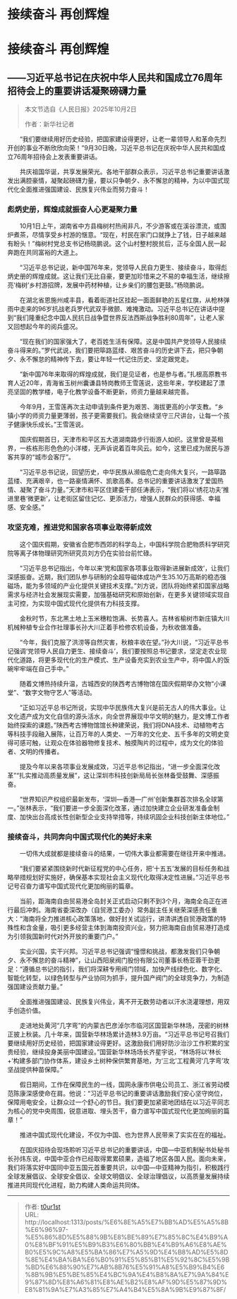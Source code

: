 # 接续奋斗 再创辉煌


# 接续奋斗 再创辉煌

## ——习近平总书记在庆祝中华人民共和国成立76周年招待会上的重要讲话凝聚磅礴力量

> 本文节选自《人民日报》2025年10月2日
>
> 作者：新华社记者

　　“我们要继续用好历史经验，把国家建设得更好，让老一辈领导人和革命先烈开创的事业不断欣欣向荣！”9月30日晚，习近平总书记在庆祝中华人民共和国成立76周年招待会上发表重要讲话。

　　共庆祖国华诞，共享发展荣光。各地干部群众表示，习近平总书记重要讲话激发出满腔豪情，凝聚起磅礴力量，要以只争朝夕、永不懈怠的精神，为以中国式现代化全面推进强国建设、民族复兴伟业而努力奋斗！

### 彪炳史册，辉煌成就振奋人心更凝聚力量

　　10月1日上午，湖南省中方县梅树村热闹非凡，不少游客或在溪谷漂流，或围炉煮茶，尽情享受乡村游的惬意。“现在，村民在家门口就挣上了钱，日子越来越有盼头！”梅树村党总支书记杨晓鹏说。这个山村整村脱贫后，正与全国人民一起奔跑在共同富裕的大道上。

　　“习近平总书记说，新中国76年来，党领导人民自力更生、接续奋斗，取得彪炳史册的辉煌成就。这让我们无比自豪，要更加珍惜来之不易的幸福生活，继续擦亮‘梅树’乡村游招牌，发展中药材种植，让乡亲们的腰包更鼓。”杨晓鹏说。

　　在湖北省恩施州咸丰县，看着街道社区挂起一面面鲜艳的五星红旗，从枪林弹雨中走来的96岁抗战老兵罗代武双手微颤、难掩激动。习近平总书记在讲话中提到“我们隆重纪念中国人民抗日战争暨世界反法西斯战争胜利80周年”，让老人家又回想起今年的阅兵盛况。

　　“现在我们的国家强大了，老百姓生活有保障。这是中国共产党领导人民接续奋斗得来的。”罗代武说，我们要把筚路蓝缕、艰苦奋斗的历史讲下去，把只争朝夕、永不懈怠的精神传下去，要让年轻一代记住历史、坚定跟党走。

　　“新中国76年来取得的辉煌成就，我们是见证者，也是参与者。”扎根高原教书育人近20年，青海省玉树州囊谦县特岗教师王雪莲说，这些年来，学校建起了漂亮坚固的教学楼，电子化教学设备不断更新，师资力量越来越完善。

　　今年9月，王雪莲再次主动申请到条件更为艰苦、海拔更高的小学支教。“乡镇小学的师资力量更薄弱，孩子更需要我们。我会继续坚守三尺讲台，让每一个孩子健康快乐成长。”王雪莲说。

　　国庆假期首日，天津市和平区五大道湖南路步行街游人如织。这里曾是英租界，一栋栋形形色色的小洋楼，无声诉说着百年风云。如今，这里已成为居民与游客共享的“城市会客厅”。

　　“习近平总书记说，回望历史，中华民族从濒临危亡走向伟大复兴，一路筚路蓝缕、充满艰辛，也一路豪情满怀、凯歌高奏。总书记的重要讲话激发了爱国热情、凝聚了奋斗力量。”天津市和平区住建委干部任涛表示，“我们将以‘绣花功夫’推进里巷‘微更新’，让老街区留住记忆、更添活力，增强人民群众的获得感、幸福感、安全感。”

### 攻坚克难，推进党和国家各项事业取得新成效

　　这个国庆假期，安徽省合肥市西郊的科学岛上，中国科学院合肥物质科学研究院等离子体物理研究所研究员刘方仍在实验台前忙碌。

　　“习近平总书记指出，今年以来‘党和国家各项事业取得新进展新成效’，让我们深感振奋。近期，我们团队参与研制的全超导磁体成功产生35.10万高斯的稳态强磁场，能为多领域的产业化提供关键技术支撑。”刘方说，团队将始终紧扣国家战略需求与经济社会发展现实需要，加强基础研究和原始创新，在更多关键领域实现自主可控，为实现中国式现代化提供有力科技支撑。

　　金秋时节，东北黑土地上玉米穗粒饱满、长势喜人。吉林省榆树市新庄镇大川机械种植专业合作社理事长孙大川正着手检修农机设备，为秋收做准备。

　　“今年，我们克服了洪涝等自然灾害，秋粮丰收在望。”孙大川说，“习近平总书记强调‘党领导人民自力更生、接续奋斗’，我们要按照总书记要求，坚定走农业现代化道路，将更多现代化的生产模式、生产设备充实到农业生产中，将中国人的饭碗牢牢端在自己手中。”

　　随着文博热持续升温，古城西安的陕西考古博物馆在国庆假期举办文物“小课堂”、“数字文物守艺人”等活动。

　　“正如习近平总书记所说，实现中华民族伟大复兴是前无古人的伟大事业。让文化遗产成为文化自信的源头活水，向全世界展现中华文明的魅力，是文博工作者始终探索的课题。”陕西考古博物馆馆长种建荣说，我们将DNA技术、动植物考古等科技手段融入展陈，让百万年的人类史、一万年的文化史、五千多年的文明史变得可感可触，让观众在体验器物修复技术、触摸陶片的过程中，成为文化的体验者、文明的传播者。

　　提及今年以来各项事业发展成效，习近平总书记指出，“进一步全面深化改革”“扎实推动高质量发展”，这让深圳市科技创新局局长张林备受鼓舞、深感振奋。

　　“世界知识产权组织最新发布，‘深圳—香港—广州’创新集群首次排名全球第一。”张林表示，“我们要进一步全面深化改革，通过加快建立企业研发准备金制度、加快出台高成长性创新型企业支持举措等，持续巩固企业科技创新主体地位。”

### 接续奋斗，共同奔向中国式现代化的美好未来

　　一切伟大成就都是接续奋斗的结果，一切伟大事业都需要在继往开来中推进。

　　“我们要紧紧围绕新时代新征程党的中心任务，把‘十五五’发展的目标任务和战略举措规划好实施好，确保基本实现社会主义现代化取得决定性进展。”习近平总书记号召奋力谱写中国式现代化更加绚丽的篇章。

　　当前，距海南自由贸易港全岛封关正式启动只剩不到3个月，海南全岛正在进行最后冲刺。海南省委深改办（自贸港工委办）常务副主任关继荣深感责任重大：“海南将全力推进核心政策落地，做好封关试运行，讲清讲透自贸港政策的特殊性和含金量，吸引更多经营主体到海南投资兴业，努力把海南自由贸易港打造成为引领我国新时代对外开放的重要门户。”

　　实业兴国，实干兴邦。习近平总书记强调“憧憬和挑战，都激发我们只争朝夕、永不懈怠的奋斗精神”，让山西阳泉阀门股份有限公司董事长杨亚蓉干劲更足：“遵循总书记的指引，我们将深耕专用阀门领域，加快产线绿色化、数字化、智能化转型，以绿色转型与产业协同为抓手，提升国产阀门的全球竞争力，为制造强国建设贡献力量。”

　　全面推进强国建设、民族复兴伟业，离不开无数劳动者以汗水浇灌理想，用双手创造价值。

　　走进地处黄河“几字弯”的内蒙古巴彦淖尔市临河区国营新华林场，茂密的树林正披上秋装。几十年来，国营新华林场累计造林3.9万亩。“习近平总书记号召我们要继续用好历史经验，把国家建设得更好。这激励我们用好防沙治沙工作积累的宝贵经验，继续投身美丽中国建设。”国营新华林场场长齐星宇说，“林场将以‘林长+’构建多部门协作体系，建设乡土树种保供繁育基地，为‘三北’工程黄河‘几字弯’攻坚战提供种苗保障。”

　　假日期间，工作在保障民生的一线，国网永康市供电公司员工、浙江省劳动模范陈康深感使命在肩。他说：“习近平总书记的重要讲话激励我们安心坚守岗位，保障用电安全，让群众过一个舒心的节日。我们要更加紧密地团结在以习近平同志为核心的党中央周围，锐意进取、埋头苦干，奋力谱写中国式现代化更加绚丽的篇章！”

　　推进中国式现代化建设，不仅为中国、也为世界人民带来了实实在在的福祉。

　　在国庆招待会现场聆听习近平总书记的重要讲话，中国—中亚机制秘书处秘书长孙炜东说，中国中亚合作已经取得累累硕果，造福了地区各国人民。面向未来，我们将落实好中国同中亚五国元首重要共识，以中国—中亚精神为指引，积极践行全球发展倡议、全球安全倡议、全球文明倡议、全球治理倡议，以高质量发展持续推进共同现代化进程，助力构建人类命运共同体。

---

> 作者: [t0ur1st](https://github.com/tyd2000)  
> URL: http://localhost:1313/posts/%E6%8E%A5%E7%BB%AD%E5%A5%8B%E6%96%97-%E5%86%8D%E5%88%9B%E8%BE%89%E7%85%8C%E4%B9%A0%E8%BF%91%E5%B9%B3%E6%80%BB%E4%B9%A6%E8%AE%B0%E5%9C%A8%E5%BA%86%E7%A5%9D%E4%B8%AD%E5%8D%8E%E4%BA%BA%E6%B0%91%E5%85%B1%E5%92%8C%E5%9B%BD%E6%88%90%E7%AB%8B76%E5%91%A8%E5%B9%B4%E6%8B%9B%E5%BE%85%E4%BC%9A%E4%B8%8A%E7%9A%84%E9%87%8D%E8%A6%81%E8%AE%B2%E8%AF%9D%E5%87%9D%E8%81%9A%E7%A3%85%E7%A4%B4%E5%8A%9B%E9%87%8F/  

